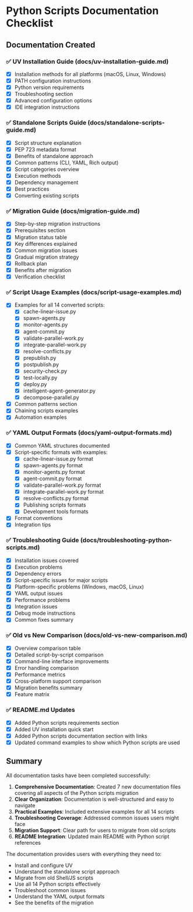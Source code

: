 # Python Scripts Documentation Checklist

## Documentation Created

### ✅ UV Installation Guide (docs/uv-installation-guide.md)
- [x] Installation methods for all platforms (macOS, Linux, Windows)
- [x] PATH configuration instructions
- [x] Python version requirements
- [x] Troubleshooting section
- [x] Advanced configuration options
- [x] IDE integration instructions

### ✅ Standalone Scripts Guide (docs/standalone-scripts-guide.md)
- [x] Script structure explanation
- [x] PEP 723 metadata format
- [x] Benefits of standalone approach
- [x] Common patterns (CLI, YAML, Rich output)
- [x] Script categories overview
- [x] Execution methods
- [x] Dependency management
- [x] Best practices
- [x] Converting existing scripts

### ✅ Migration Guide (docs/migration-guide.md)
- [x] Step-by-step migration instructions
- [x] Prerequisites section
- [x] Migration status table
- [x] Key differences explained
- [x] Common migration issues
- [x] Gradual migration strategy
- [x] Rollback plan
- [x] Benefits after migration
- [x] Verification checklist

### ✅ Script Usage Examples (docs/script-usage-examples.md)
- [x] Examples for all 14 converted scripts:
  - [x] cache-linear-issue.py
  - [x] spawn-agents.py
  - [x] monitor-agents.py
  - [x] agent-commit.py
  - [x] validate-parallel-work.py
  - [x] integrate-parallel-work.py
  - [x] resolve-conflicts.py
  - [x] prepublish.py
  - [x] postpublish.py
  - [x] security-check.py
  - [x] test-locally.py
  - [x] deploy.py
  - [x] intelligent-agent-generator.py
  - [x] decompose-parallel.py
- [x] Common patterns section
- [x] Chaining scripts examples
- [x] Automation examples

### ✅ YAML Output Formats (docs/yaml-output-formats.md)
- [x] Common YAML structures documented
- [x] Script-specific formats with examples:
  - [x] cache-linear-issue.py format
  - [x] spawn-agents.py format
  - [x] monitor-agents.py format
  - [x] agent-commit.py format
  - [x] validate-parallel-work.py format
  - [x] integrate-parallel-work.py format
  - [x] resolve-conflicts.py format
  - [x] Publishing scripts formats
  - [x] Development tools formats
- [x] Format conventions
- [x] Integration tips

### ✅ Troubleshooting Guide (docs/troubleshooting-python-scripts.md)
- [x] Installation issues covered
- [x] Execution problems
- [x] Dependency errors
- [x] Script-specific issues for major scripts
- [x] Platform-specific problems (Windows, macOS, Linux)
- [x] YAML output issues
- [x] Performance problems
- [x] Integration issues
- [x] Debug mode instructions
- [x] Common fixes summary

### ✅ Old vs New Comparison (docs/old-vs-new-comparison.md)
- [x] Overview comparison table
- [x] Detailed script-by-script comparison
- [x] Command-line interface improvements
- [x] Error handling comparison
- [x] Performance metrics
- [x] Cross-platform support comparison
- [x] Migration benefits summary
- [x] Feature matrix

### ✅ README.md Updates
- [x] Added Python scripts requirements section
- [x] Added UV installation quick start
- [x] Added Python scripts documentation section with links
- [x] Updated command examples to show which Python scripts are used

## Summary

All documentation tasks have been completed successfully:

1. **Comprehensive Documentation**: Created 7 new documentation files covering all aspects of the Python scripts migration
2. **Clear Organization**: Documentation is well-structured and easy to navigate
3. **Practical Examples**: Included extensive examples for all 14 scripts
4. **Troubleshooting Coverage**: Addressed common issues users might face
5. **Migration Support**: Clear path for users to migrate from old scripts
6. **README Integration**: Updated main README with Python script references

The documentation provides users with everything they need to:
- Install and configure UV
- Understand the standalone script approach
- Migrate from old Shell/JS scripts
- Use all 14 Python scripts effectively
- Troubleshoot common issues
- Understand the YAML output formats
- See the benefits of the migration